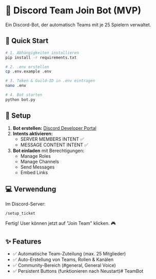 # 🤖 Discord Team Join Bot (MVP)

Ein Discord-Bot, der automatisch Teams mit je 25 Spielern verwaltet.

## 🚀 Quick Start
```bash
# 1. Abhängigkeiten installieren
pip install -r requirements.txt

# 2. .env erstellen
cp .env.example .env

# 3. Token & Guild-ID in .env eintragen
nano .env

# 4. Bot starten
python bot.py
```

## 🔑 Setup

1. **Bot erstellen:** [Discord Developer Portal](https://discord.com/developers/applications)
2. **Intents aktivieren:**
   - SERVER MEMBERS INTENT ✅
   - MESSAGE CONTENT INTENT ✅
3. **Bot einladen** mit Berechtigungen:
   - Manage Roles
   - Manage Channels
   - Send Messages
   - Embed Links

## 💻 Verwendung

Im Discord-Server:
```
/setup_ticket
```

Fertig! User können jetzt auf "Join Team" klicken. 🎮

## ✨ Features

- ✅ Automatische Team-Zuteilung (max. 25 Mitglieder)
- ✅ Auto-Erstellung von Teams, Rollen & Kanälen
- ✅ Community-Bereich (#general, General Voice)
- ✅ Persistent Buttons (funktionieren nach Neustart)#   T e a m B o t  
 